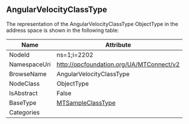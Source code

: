 <!-- objecttype -->
## AngularVelocityClassType
  
<!-- end of text -->
The representation of the AngularVelocityClassType ObjectType in the address space is shown in the following table:  

|Name|Attribute|
|---|---|
|NodeId|ns=1;i=2202|
|NamespaceUri|http://opcfoundation.org/UA/MTConnect/v2|
|BrowseName|AngularVelocityClassType|
|NodeClass|ObjectType|
|IsAbstract|False|
|BaseType|[MTSampleClassType](../../ObjectTypes/MTSampleClassType/readme.md)|
|Categories||

